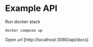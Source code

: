 # Example API

Run docker stack
```bash
docker compose up
```

Open url [http://localhost:3080/api/docs]
